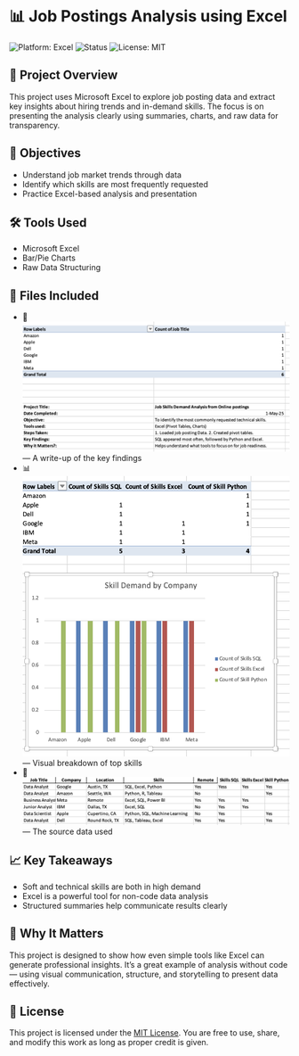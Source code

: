 # 📊 Job Postings Analysis using Excel
![Platform: Excel](https://img.shields.io/badge/Platform-Microsoft%20Excel-blue)
![Status](https://img.shields.io/badge/Status-Complete-brightgreen)
![License: MIT](https://img.shields.io/badge/License-MIT-yellow.svg)


## 📘 Project Overview
This project uses Microsoft Excel to explore job posting data and extract key insights about hiring trends and in-demand skills. The focus is on presenting the analysis clearly using summaries, charts, and raw data for transparency.

## 🎯 Objectives
- Understand job market trends through data
- Identify which skills are most frequently requested
- Practice Excel-based analysis and presentation

## 🛠️ Tools Used
- Microsoft Excel
- Bar/Pie Charts
- Raw Data Structuring

## 📎 Files Included
- 📄 ![Project Summary](ProjectSummary.png) — A write-up of the key findings
- 📊 ![Skills Chart](SkillChart.png) — Visual breakdown of top skills
- 📁 ![Raw Dataset](RawData.png) — The source data used

## 📈 Key Takeaways
- Soft and technical skills are both in high demand
- Excel is a powerful tool for non-code data analysis
- Structured summaries help communicate results clearly

## 🌱 Why It Matters
This project is designed to show how even simple tools like Excel can generate professional insights. It’s a great example of analysis without code — using visual communication, structure, and storytelling to present data effectively.

## 📝 License

This project is licensed under the [MIT License](LICENSE). You are free to use, share, and modify this work as long as proper credit is given.
